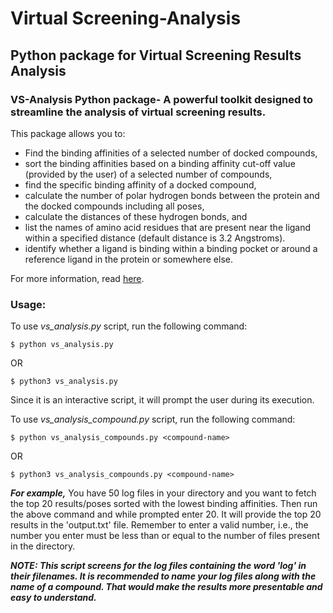 # Virtual Screening-Analysis

## Python package for Virtual Screening Results Analysis

### VS-Analysis Python package- A powerful toolkit designed to streamline the analysis of virtual screening results.

This package allows you to:

* Find the binding affinities of a selected number of docked compounds,
* sort the binding affinities based on a binding affinity cut-off value (provided by the user) of a selected number of compounds,
* find the specific binding affinity of a docked compound,
* calculate the number of polar hydrogen bonds between the protein and the docked compounds including all poses,
* calculate the distances of these hydrogen bonds, and
* list the names of amino acid residues that are present near the ligand within a specified distance (default distance is 3.2 Angstroms).
* identify whether a ligand is binding within a binding pocket or around a reference ligand in the protein or somewhere else. 

For more information, read [here](https://github.com/MunibaFaiza/VS-Analysis/wiki).

### Usage:

To use <i>vs_analysis.py</i> script, run the following command:

```$ python vs_analysis.py``` 

OR

```$ python3 vs_analysis.py```


Since it is an interactive script, it will prompt the user during its execution.


To use <i>vs_analysis_compound.py</i> script, run the following command:

```$ python vs_analysis_compounds.py <compound-name>``` 

OR

```$ python3 vs_analysis_compounds.py <compound-name>```

***For example,***
You have 50 log files in your directory and you want to fetch the top 20 results/poses sorted with the lowest binding affinities.
Then run the above command and while prompted enter 20. It will provide the top 20 results in the 'output.txt' file.
Remember to enter a valid number, i.e., the number you enter must be less than or equal to the number of files present in the directory.

***NOTE:
This script screens for the log files containing the word 'log' in their filenames.
It is recommended to name your log files along with the name of a compound. That would make the results more presentable and easy to understand.***


